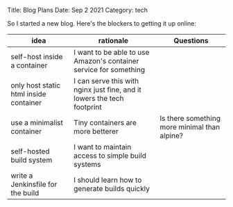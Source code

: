 Title: Blog Plans
Date: Sep 2 2021
Category: tech

So I started a new blog. Here's the blockers to getting it up online:

|idea                                    |rationale|Questions|
|----------------------------------------|---------|---------|
| self-host inside a container           |I want to be able to use Amazon's container service for something ||
| only host static html inside container |I can serve this with nginx just fine, and it lowers the tech footprint ||
| use a minimalist container             |Tiny containers are more betterer | Is there something more minimal than alpine? ||
| self-hosted build system               |I want to maintain access to simple build systems ||
| write a Jenkinsfile for the build      |I should learn how to generate builds quickly ||
